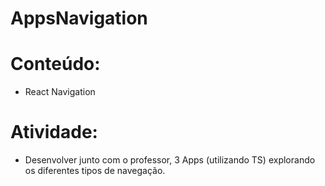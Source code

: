 # AppsNavigation

# Conteúdo:
- React Navigation

# Atividade:
- Desenvolver junto com o professor, 3 Apps (utilizando TS) explorando os diferentes tipos de navegação. 
